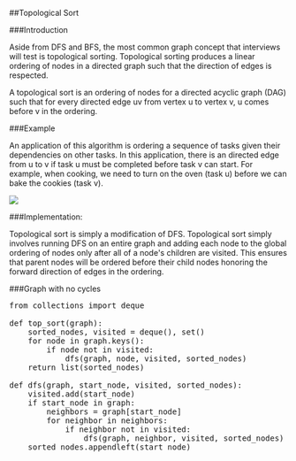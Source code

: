 ##Topological Sort

###Introduction

Aside from DFS and BFS, the most common graph concept that interviews will test is topological sorting. Topological
sorting produces a linear ordering of nodes in a directed graph such that the direction of edges is respected.

A topological sort is an ordering of nodes for a directed acyclic graph (DAG) such that for every directed edge uv
from vertex u to vertex v, u comes before v in the ordering.

###Example

An application of this algorithm is ordering a sequence of tasks given their dependencies on other tasks. In this
application, there is an directed edge from u to v if task u must be completed before task v can start. For example,
when cooking, we need to turn on the oven (task u) before we can bake the cookies (task v).

![](https://i.imgur.com/Q3MA6dZ.png)

###Implementation:

Topological sort is simply a modification of DFS. Topological sort simply involves running DFS on an entire graph and
adding each node to the global ordering of nodes only after all of a node's children are visited. This ensures that
parent nodes will be ordered before their child nodes honoring the forward direction of edges in the ordering.

###Graph with no cycles

<pre>
from collections import deque

def top_sort(graph):
    sorted_nodes, visited = deque(), set()
    for node in graph.keys():
        if node not in visited:
            dfs(graph, node, visited, sorted_nodes)
    return list(sorted_nodes)

def dfs(graph, start_node, visited, sorted_nodes):
    visited.add(start_node)
    if start_node in graph:
        neighbors = graph[start_node]
        for neighbor in neighbors:
            if neighbor not in visited:
                dfs(graph, neighbor, visited, sorted_nodes)
    sorted_nodes.appendleft(start_node)
</pre>
